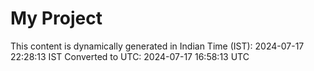 # My Project

This content is dynamically generated in Indian Time (IST): 2024-07-17 22:28:13 IST
Converted to UTC: 2024-07-17 16:58:13 UTC
